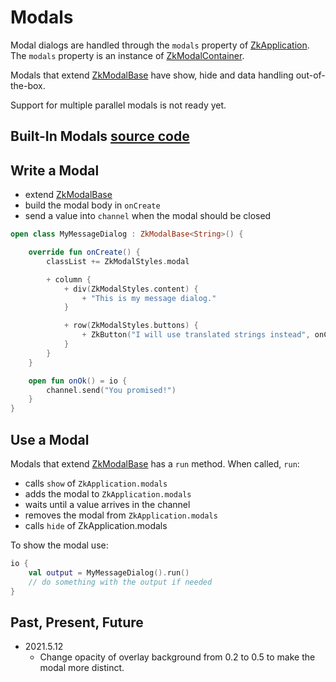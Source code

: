 # Modals

Modal dialogs are handled through the `modals` property
of [ZkApplication](/src/jsMain/kotlin/zakadabar/stack/frontend/application/ZkApplication.kt). The `modals` property is
an instance of [ZkModalContainer](/src/jsMain/kotlin/zakadabar/stack/frontend/builtin/modal/ZkModalContainer.kt).

Modals that extend [ZkModalBase](/src/jsMain/kotlin/zakadabar/stack/frontend/builtin/modal/ZkModalBase.kt)
have show, hide and data handling out-of-the-box.

<div data-zk-enrich="Note" data-zk-flavour="Info" data-zk-title="Note">
Support for multiple parallel modals is not ready yet.
</div>

## Built-In Modals [source code](../../../../lib/examples/src/jsMain/kotlin/zakadabar/lib/examples/frontend/modal/ModalExamples.kt)

<div data-zk-enrich="ModalExamples"></div>

## Write a Modal

* extend [ZkModalBase](/src/jsMain/kotlin/zakadabar/stack/frontend/builtin/modal/ZkModalBase.kt)
* build the modal body in `onCreate`
* send a value into `channel` when the modal should be closed

```kotlin
open class MyMessageDialog : ZkModalBase<String>() {

    override fun onCreate() {
        classList += ZkModalStyles.modal

        + column {
            + div(ZkModalStyles.content) {
                + "This is my message dialog."
            }

            + row(ZkModalStyles.buttons) {
                + ZkButton("I will use translated strings instead", onClick = ::onOk)
            }
        }
    }

    open fun onOk() = io {
        channel.send("You promised!")
    }
}
```

## Use a Modal

Modals that extend [ZkModalBase](/src/jsMain/kotlin/zakadabar/stack/frontend/builtin/modal/ZkModalBase.kt) has a `run`
method. When called, `run`:

* calls `show` of `ZkApplication.modals`
* adds the modal to `ZkApplication.modals`
* waits until a value arrives in the channel
* removes the modal from `ZkApplication.modals`
* calls `hide` of ZkApplication.modals

To show the modal use:

```kotlin
io {
    val output = MyMessageDialog().run()
    // do something with the output if needed
}
```

## Past, Present, Future

* 2021.5.12
  * Change opacity of overlay background from 0.2 to 0.5 to make the modal more distinct.